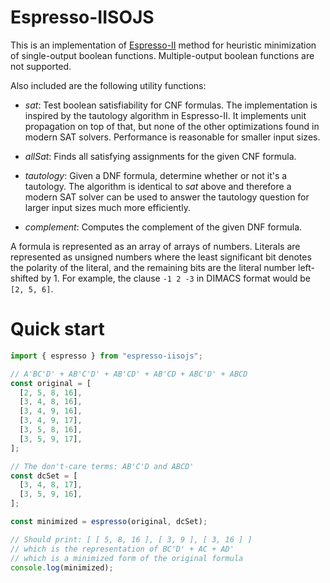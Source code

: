 # Espresso-IISOJS

This is an implementation of
[Espresso-II](https://en.wikipedia.org/wiki/Espresso_heuristic_logic_minimizer)
method for heuristic minimization of single-output boolean functions.
Multiple-output boolean functions are not supported.

Also included are the following utility functions:

- _sat_: Test boolean satisfiability for CNF formulas. The implementation is
  inspired by the tautology algorithm in Espresso-II. It implements unit
  propagation on top of that, but none of the other optimizations found in
  modern SAT solvers. Performance is reasonable for smaller input sizes.

- _allSat_: Finds all satisfying assignments for the given CNF formula.

- _tautology_: Given a DNF formula, determine whether or not it's a tautology.
  The algorithm is identical to _sat_ above and therefore a modern SAT solver
  can be used to answer the tautology question for larger input sizes much more
  efficiently.

- _complement_: Computes the complement of the given DNF formula.

A formula is represented as an array of arrays of numbers. Literals are
represented as unsigned numbers where the least significant bit denotes the
polarity of the literal, and the remaining bits are the literal number
left-shifted by 1. For example, the clause `-1 2 -3` in DIMACS format would be
`[2, 5, 6]`.

# Quick start

```javascript
import { espresso } from "espresso-iisojs";

// A'BC'D' + AB'C'D' + AB'CD' + AB'CD + ABC'D' + ABCD
const original = [
  [2, 5, 8, 16],
  [3, 4, 8, 16],
  [3, 4, 9, 16],
  [3, 4, 9, 17],
  [3, 5, 8, 16],
  [3, 5, 9, 17],
];

// The don't-care terms: AB'C'D and ABCD'
const dcSet = [
  [3, 4, 8, 17],
  [3, 5, 9, 16],
];

const minimized = espresso(original, dcSet);

// Should print: [ [ 5, 8, 16 ], [ 3, 9 ], [ 3, 16 ] ]
// which is the representation of BC'D' + AC + AD'
// which is a minimized form of the original formula
console.log(minimized);
```
